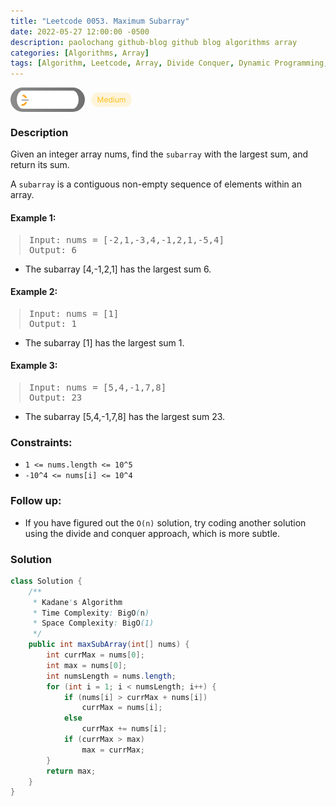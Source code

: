 ```yaml
---
title: "Leetcode 0053. Maximum Subarray"
date: 2022-05-27 12:00:00 -0500
description: paolochang github-blog github blog algorithms array
categories: [Algorithms, Array]
tags: [Algorithm, Leetcode, Array, Divide Conquer, Dynamic Programming, Java]
---
```


<style type='text/css'>
blockquote {
  margin-left: 14px;
}
img {
  left: 0 !important;
  transform: none !important;
  -webkit-transform: none !important;
}
[class*="summary"] {
  display: none;
}
[class*="header"] {
  display: flex;
  flex-direction: row;
  align-items: center;
  gap: 10px;
}
[class*="leet_logo"] {
  height: 29px;
  padding: 5px 10px;
  border-radius: 21px;
  background-color: #f7f7f7;
  background: linear-gradient(90deg, rgba(80,80,80,0.65) 0%, rgba(36,36,36,0.65) 100%);
}
[class*="easy"] {
  color: #00B8A3;
  font-size: 12px;
  padding: 4px 10px;
  border-radius: 21px;
  background-color: rgba(0, 184, 163, 0.15);
}
[class*="medium"] {
  color: #FFC01E;
  font-size: 12px;
  padding: 4px 10px;
  border-radius: 21px;
  background-color: #FFC01E26;
}
</style>

<div class=summary>
  Given an integer array nums, find the `subarray` with the largest sum, and return its sum.
  
  A `subarray` is a contiguous non-empty sequence of elements within an array.　
  
  Example 1:　
  
  Input: nums = [-2,1,-3,4,-1,2,1,-5,4], Output: 6　
</div>

<div id=header class=header>
  <img class=leet_logo src="/assets/img/leetcode_logo.png" />
  <span class=medium>Medium</span>
</div>

### Description

Given an integer array nums, find the `subarray` with the largest sum, and return its sum.

A `subarray` is a contiguous non-empty sequence of elements within an array.

#### Example 1:

> <pre>
> Input: nums = [-2,1,-3,4,-1,2,1,-5,4]
> Output: 6
> </pre>

- The subarray [4,-1,2,1] has the largest sum 6.

#### Example 2:

> <pre>
> Input: nums = [1]
> Output: 1
> </pre>

- The subarray [1] has the largest sum 1.

#### Example 3:

> <pre>
> Input: nums = [5,4,-1,7,8]
> Output: 23
> </pre>

- The subarray [5,4,-1,7,8] has the largest sum 23.

### Constraints:

- `1 <= nums.length <= 10^5`
- `-10^4 <= nums[i] <= 10^4`

### Follow up:

- If you have figured out the `O(n)` solution, try coding another solution using the divide and conquer approach, which is more subtle.

### Solution

```java
class Solution {
    /**
     * Kadane's Algorithm
     * Time Complexity: BigO(n)
     * Space Complexity: BigO(1)
     */
    public int maxSubArray(int[] nums) {
        int currMax = nums[0];
        int max = nums[0];
        int numsLength = nums.length;
        for (int i = 1; i < numsLength; i++) {
            if (nums[i] > currMax + nums[i])
                currMax = nums[i];
            else
                currMax += nums[i];
            if (currMax > max)
                max = currMax;
        }
        return max;
    }
}
```

<script>
  const anchor = document.getElementById("header").querySelector("a");
  anchor.classList.remove("popup");
  anchor.style.cursor = "pointer";
  anchor.setAttribute("target", "_black");
  anchor.setAttribute("href", "https://leetcode.com/problems/maximum-subarray/");
</script>
